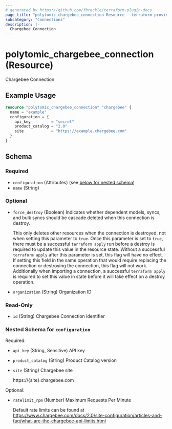 ```yaml
---
# generated by https://github.com/fbreckle/terraform-plugin-docs
page_title: "polytomic_chargebee_connection Resource - terraform-provider-polytomic"
subcategory: "Connections"
description: |-
  Chargebee Connection
---
```


# polytomic_chargebee_connection (Resource)

Chargebee Connection

## Example Usage

```terraform
resource "polytomic_chargebee_connection" "chargebee" {
  name = "example"
  configuration = {
    api_key         = "secret"
    product_catalog = "2.0"
    site            = "https://example.chargebee.com"
  }
}
```

<!-- schema generated by tfplugindocs -->
## Schema

### Required

- `configuration` (Attributes) (see [below for nested schema](#nestedatt--configuration))
- `name` (String)

### Optional

- `force_destroy` (Boolean) Indicates whether dependent models, syncs, and bulk syncs should be cascade
deleted when this connection is destroy.

  This only deletes other resources when the connection is destroyed, not when
setting this parameter to `true`. Once this parameter is set to `true`, there
must be a successful `terraform apply` run before a destroy is required to
update this value in the resource state. Without a successful `terraform apply`
after this parameter is set, this flag will have no effect. If setting this
field in the same operation that would require replacing the connection or
destroying the connection, this flag will not work. Additionally when importing
a connection, a successful `terraform apply` is required to set this value in
state before it will take effect on a destroy operation.
- `organization` (String) Organization ID

### Read-Only

- `id` (String) Chargebee Connection identifier

<a id="nestedatt--configuration"></a>
### Nested Schema for `configuration`

Required:

- `api_key` (String, Sensitive) API key
- `product_catalog` (String) Product Catalog version
- `site` (String) Chargebee site

    https://{site}.chargebee.com

Optional:

- `ratelimit_rpm` (Number) Maximum Requests Per Minute

    Default rate limits can be found at https://www.chargebee.com/docs/2.0/site-configuration/articles-and-faq/what-are-the-chargebee-api-limits.html


